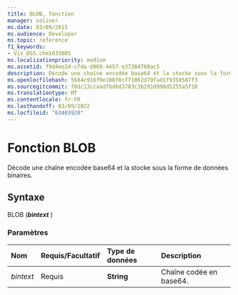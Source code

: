 ```yaml
---
title: BLOB, fonction
manager: soliver
ms.date: 03/09/2015
ms.audience: Developer
ms.topic: reference
f1_keywords:
- Vis_DSS.chm1033805
ms.localizationpriority: medium
ms.assetid: f9d4ee2d-c7da-d969-4457-e37384768ac5
description: Décode une chaîne encodée base64 et la stocke sous la forme de données binaires.
ms.openlocfilehash: 5684c916f9e186f8cf71062d79fad1f9358587f3
ms.sourcegitcommit: f8dc13ccaadfbd6d3783c3b291d998d5255a5f38
ms.translationtype: MT
ms.contentlocale: fr-FR
ms.lasthandoff: 03/09/2022
ms.locfileid: "63403920"
---
```

# <a name="blob-function"></a>Fonction BLOB

Décode une chaîne encodée base64 et la stocke sous la forme de données binaires.
  
## <a name="syntax"></a>Syntaxe

BLOB (***bintext*** )
  
### <a name="parameters"></a>Paramètres

|**Nom**|**Requis/Facultatif**|**Type de données**|**Description**|
|:-----|:-----|:-----|:-----|
| *bintext* <br/> |Requis  <br/> |**String** <br/> | Chaîne codée en base64. |
